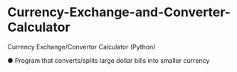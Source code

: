 # Currency-Exchange-and-Converter-Calculator
Currency Exchange/Convertor Calculator (Python)

● Program that converts/splits large dollar bills into smaller currency
